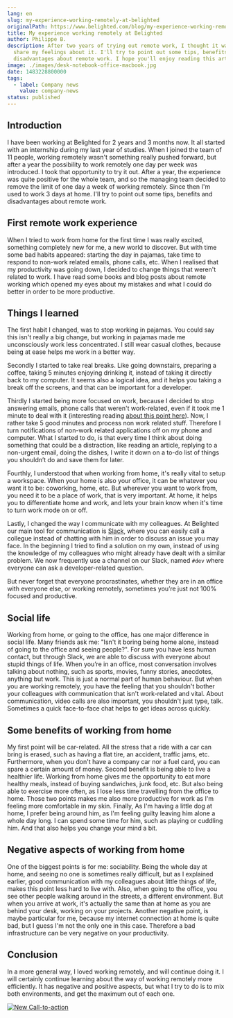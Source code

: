 ```yaml
---
lang: en
slug: my-experience-working-remotely-at-belighted
originalPath: https://www.belighted.com/blog/my-experience-working-remotely-at-belighted
title: My experience working remotely at Belighted
author: Philippe B.
description: After two years of trying out remote work, I thought it was time to
  share my feelings about it. I'll try to point out some tips, benefits and
  disadvantages about remote work. I hope you'll enjoy reading this article.
image: ./images/desk-notebook-office-macbook.jpg
date: 1483228800000
tags:
  - label: Company news
    value: company-news
status: published
---
```

Introduction
------------

I have been working at Belighted for 2 years and 3 months now. It all started with an internship during my last year of studies. When I joined the team of 11 people, working remotely wasn't something really pushed forward, but after a year the possibility to work remotely one day per week was introduced. I took that opportunity to try it out. After a year, the experience was quite positive for the whole team, and so the managing team decided to remove the limit of one day a week of working remotely. Since then I'm used to work 3 days at home. I'll try to point out some tips, benefits and disadvantages about remote work.

First remote work experience
----------------------------

When I tried to work from home for the first time I was really excited, something completely new for me, a new world to discover. But with time some bad habits appeared: starting the day in pajamas, take time to respond to non-work related emails, phone calls, etc. When I realised that my productivity was going down, I decided to change things that weren't related to work. I have read some books and blog posts about remote working which opened my eyes about my mistakes and what I could do better in order to be more productive.

Things I learned
----------------

The first habit I changed, was to stop working in pajamas. You could say this isn't really a big change, but working in pajamas made me unconsciously work less concentrated. I still wear casual clothes, because being at ease helps me work in a better way.

Secondly I started to take real breaks. Like going downstairs, preparing a coffee, taking 5 minutes enjoying drinking it, instead of taking it directly back to my computer. It seems also a logical idea, and it helps you taking a break off the screens, and that can be important for a developer.

Thirdly I started being more focused on work, because I decided to stop answering emails, phone calls that weren't work-related, even if it took me 1 minute to deal with it (interesting reading [about this point here](https://lifehacker.com/how-long-it-takes-to-get-back-on-track-after-a-distract-1720708353)). Now, I rather take 5 good minutes and process non work related stuff. Therefore I turn notifications of non-work related applications off on my phone and computer. What I started to do, is that every time I think about doing something that could be a distraction, like reading an article, replying to a non-urgent email, doing the dishes, I write it down on a to-do list of things you shouldn’t do and save them for later.

Fourthly, I understood that when working from home, it's really vital to setup a workspace. When your home is also your office, it can be whatever you want it to be: coworking, home, etc. But wherever you want to work from, you need it to be a place of work, that is very important. At home, it helps you to differentiate home and work, and lets your brain know when it's time to turn work mode on or off.

Lastly, I changed the way I communicate with my colleagues. At Belighted our main tool for communication is [Slack](https://slack.com/), where you can easily call a collegue instead of chatting with him in order to discuss an issue you may face. In the beginning I tried to find a solution on my own, instead of using the knowledge of my colleagues who might already have dealt with a similar problem. We now frequently use a channel on our Slack, named `#dev` where everyone can ask a developer-related question.

But never forget that everyone procrastinates, whether they are in an office with everyone else, or working remotely, sometimes you’re just not 100% focused and productive.

Social life
-----------

Working from home, or going to the office, has one major difference in social life. Many friends ask me: "Isn't it boring being home alone, instead of going to the office and seeing people?". For sure you have less human contact, but through Slack, we are able to discuss with everyone about stupid things of life. When you’re in an office, most conversation involves talking about nothing, such as sports, movies, funny stories, anecdotes, anything but work. This is just a normal part of human behaviour. But when you are working remotely, you have the feeling that you shouldn't bother your colleagues with communication that isn't work-related and vital. About communication, video calls are also important, you shouldn't just type, talk. Sometimes a quick face-to-face chat helps to get ideas across quickly.

Some benefits of working from home
----------------------------------

My first point will be car-related. All the stress that a ride with a car can bring is erased, such as having a flat tire, an accident, traffic jams, etc. Furthermore, when you don't have a company car nor a fuel card, you can spare a certain amount of money. Second benefit is being able to live a healthier life. Working from home gives me the opportunity to eat more healthy meals, instead of buying sandwiches, junk food, etc. But also being able to exercise more often, as I lose less time travelling from the office to home. Those two points makes me also more productive for work as I'm feeling more comfortable in my skin. Finally, As I'm having a little dog at home, I prefer being around him, as I'm feeling guilty leaving him alone a whole day long. I can spend some time for him, such as playing or cuddling him. And that also helps you change your mind a bit.

Negative aspects of working from home
-------------------------------------

One of the biggest points is for me: sociability. Being the whole day at home, and seeing no one is sometimes really difficult, but as I explained earlier, good communication with my colleagues about little things of life, makes this point less hard to live with. Also, when going to the office, you see other people walking around in the streets, a different environment. But when you arrive at work, it's actually the same than at home as you are behind your desk, working on your projects. Another negative point, is maybe particular for me, because my internet connection at home is quite bad, but I guess I'm not the only one in this case. Therefore a bad infrastructure can be very negative on your productivity.

Conclusion
----------

In a more general way, I loved working remotely, and will continue doing it. I will certainly continue learning about the way of working remotely more efficiently. It has negative and positive aspects, but what I try to do is to mix both environments, and get the maximum out of each one.  
  
[![New Call-to-action](/images/legacy-cta/UPTtKvQU_5rjKfQJ1Qjwk.png)](https://cta-redirect.hubspot.com/cta/redirect/1684659/fb3606cc-cc1b-47d0-ae85-2c9f69837fe2)